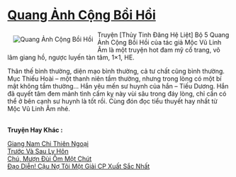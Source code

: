 <a href="https://utruyen.com/quang-anh-cong-boi-hoi/21560/" title="Quang Ảnh Cộng Bồi Hồi"><h1>Quang Ảnh Cộng Bồi Hồi</h1></a><div style="display:table"><img align="right" style="float: left; padding: 10px;" src="https://utruyen.com/images/story/200x260/quang-anh-cong-boi-hoi.jpg" alt="Quang Ảnh Cộng Bồi Hồi">Truyện [Thủy Tinh Đăng Hệ Liệt] Bộ 5 Quang Ảnh Cộng Bồi Hồi của tác giả Mộc Vũ Linh Âm là một truyện hot đam mỹ cổ trang, võ lâm giang hồ, ngược luyến tàn tâm, 1×1, HE.<p></p>Thân thế bình thường, diện mạo bình thường, cả tư chất cũng bình thường. Mục Thiếu Hoài – một thanh niên tầm thường, nhưng trong lòng có một bí mật không tầm thường… Hắn yêu mến sư huynh của hắn – Tiếu Dương. Hắn đã quyết tâm đem mảnh tình cấm kỵ này vùi sâu trong đáy lòng, chỉ cần có thể ở bên cạnh sư huynh là tốt rồi. Cùng đón đọc tiểu thuyết hay nhất từ Mộc Vũ Linh Âm nhé.</div><p><br><b>Truyện Hay Khác :</b></p><a href="https://utruyen.com/giang-nam-chi-thien-ngoai/21550/" alt="Giang Nam Chi Thiên Ngoại">Giang Nam Chi Thiên Ngoại</a><br/><a href="https://dammyh.wordpress.com/2019/11/07/truoc-va-sau-ly-hon/" alt="Trước Và Sau Ly Hôn">Trước Và Sau Ly Hôn</a><br/><a href="https://github.com/quanluxury/truyenhot/tree/master/truyenhay/19518/" alt="Chú, Mượn Đùi Ôm Một Chút">Chú, Mượn Đùi Ôm Một Chút</a><br/><a href="https://github.com/quanluxury/ngontinh_sac/tree/master/truyenhay/19475/" alt="Đạo Diễn! Cậu Nợ Tôi Một Giải CP Xuất Sắc Nhất">Đạo Diễn! Cậu Nợ Tôi Một Giải CP Xuất Sắc Nhất</a><br/>